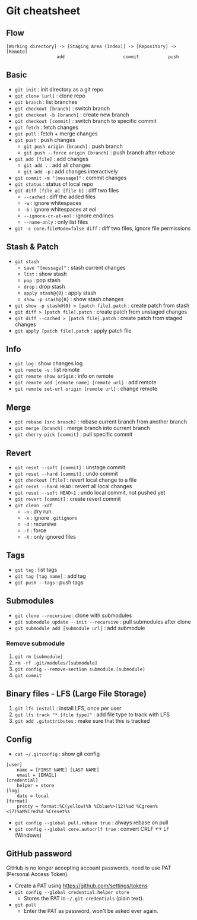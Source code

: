 # Git cheatsheet

## Flow
```
[Working directory] -> [Staging Area (Index)] -> [Repository] -> [Remote]
                   add                      commit           push
```

## Basic
- `git init` : init directory as a git repo
- `git clone [url]` : clone repo
- `git branch` : list branches
- `git checkout [branch]` : switch branch
- `git checkout -b [branch]` : create new branch
- `git checkout [commit]` : switch branch to specific commit
- `git fetch` : fetch changes
- `git pull` : fetch + merge changes
- `git push` : push changes
    - `git push origin [branch]` : push branch
    - `git push --force origin [branch]` : push branch after rebase
- `git add [file]` : add changes
    - `git add .` : add all changes
    - `git add -p` : add changes interactively
- `git commit -m "[message]"` : commit changes
- `git status` : status of local repo
- `git diff [file a] [file b]` : diff two files
    - `--cached` : diff the added files
    - `-w` : ignore whitespaces
    - `-b` : ignore whitespaces at eol
    - `--ignore-cr-at-eol` : ignore endlines
    - `--name-only` : only list files
- `git -c core.fileMode=false diff` : diff two files, ignore file permissions

## Stash & Patch
- `git stash`
    - `save "[message]"` : stash current changes
    - `list` : show stash
    - `pop` : pop stash
    - `drop` : drop stash
    - `apply stash@{0}` : apply stash
    - `show -p stash@{0}` : show stash changes
- `git show -p stash@{0} > [patch file].patch` : create patch from stash
- `git diff > [patch file].patch` : create patch from unstaged changes
- `git diff --cached > [patch file].patch` : create patch from staged changes
- `git apply [patch file].patch` : apply patch file

## Info
- `git log` : show changes log
- `git remote -v` : list remote
- `git remote show origin` : info on remote
- `git remote add [remote name] [remote url]` : add remote
- `git remote set-url origin [remote url]` : change remote

## Merge
- `git rebase [src branch]` : rebase current branch from another branch
- `git merge [branch]` : merge branch into current branch
- `git cherry-pick [commit]` : pull specific commit

## Revert
- `git reset --soft [commit]` : unstage commit
- `git reset --hard [commit]` : undo commit
- `git checkout [file]` : revert local change to a file
- `git reset --hard HEAD` : revert all local changes
- `git reset --soft HEAD~1` : undo local commit, not pushed yet
- `git revert [commit]` : create revert commit
- `git clean -xdf`
    - `-n` : dry run
    - `-x` : ignore `.gitignore`
    - `-d` : recursive
    - `-f` : force
    - `-X` : only ignored files

## Tags
- `git tag` : list tags
- `git tag [tag name]` : add tag
- `git push --tags` : push tags

## Submodules
- `git clone --recursive` : clone with submodules
- `git submodule update --init --recursive` : pull submodules after clone
- `git submodule add [submodule url]` : add submodule

### Remove submodule
1. `git rm [submodule]`
2. `rm -rf .git/modules/[submodule]`
3. `git config --remove-section submodule.[submodule]`
4. `git commit`

## Binary files - LFS (Large File Storage)
1. `git lfs install` : install LFS, once per user
2. `git lfs track "*.[file type]"` : add file type to track with LFS
3. `git add .gitattributes` : make sure that this is tracked

## Config
- `cat ~/.gitconfig` : show git config
```
[user]
	name = [FIRST NAME] [LAST NAME]
	email = [EMAIL]
[credential]
	helper = store
[log]
	date = local
[format]
	pretty = format:%C(yellow)%h %Cblue%>(12)%ad %Cgreen%<(7)%aN%Cred%d %Creset%s
```

- `git config --global pull.rebase true` : always rebase on pull
- `git config --global core.autocrlf true` : convert CRLF <-> LF (Windows)

## GitHub password
GitHub is no longer accepting account passwords, need to use PAT (Personal Access Token).

- Create a PAT using <https://github.com/settings/tokens>
- `git config --global credential.helper store`
    - Stores the PAT in `~/.git-credentials` (plain text).
- `git pull`
    - Enter the PAT as password, won't be asked ever again.
